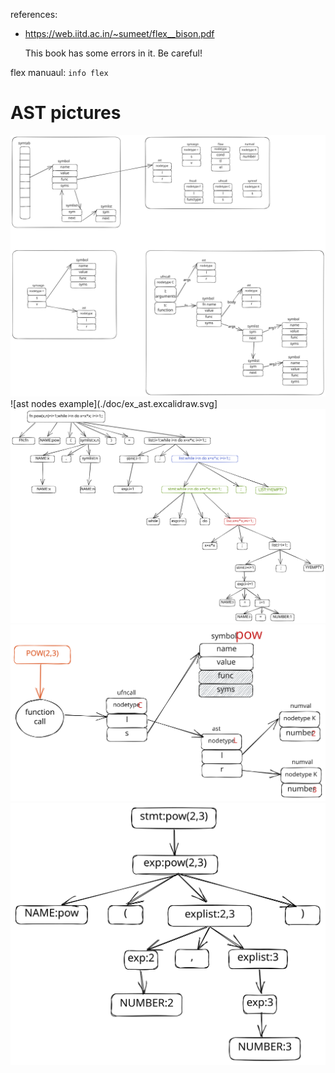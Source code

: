 references:

  * https://web.iitd.ac.in/~sumeet/flex__bison.pdf

    This book has some errors in it. Be careful!

flex manuaul: `info flex`


# AST pictures

![ast nodes](./doc/ast.excalidraw.svg)
![ast nodes example](./doc/ex_ast.excalidraw.svg]
![ast grammar example](./doc/ex_gram.excalidraw.svg)
![fn call ast nodes example](./doc/fncall.ast.excalidraw.svg)
![fn call grammar example](./doc/fncall.gram.excalidraw.svg)
